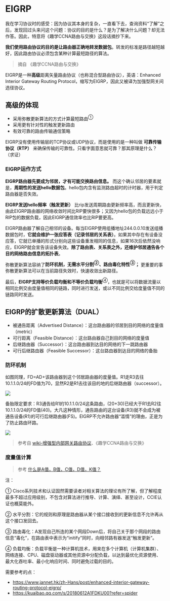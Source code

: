 # EIGRP

我在学习协议时的感受：因为协议其本身的复杂，一直看下去，查询资料“了解”之后，发现回过头来问这个问题：协议的目的是什么？是为了解决什么问题？却无法作答。因此，特意将《趣学CCNA路由与交换》这段话摘抄下来。

**我们使用路由协议的目的是让路由器正确地转发数据包**。转发的标准是路径越短越好，因此路由协议必须包含某种计算最短路径的算法。

> 摘自 《趣学CCNA路由与交换》

EIGRP是一种**高级**距离矢量路由协议（也称混合型路由协议），英语：Enhanced Interior Gateway Routing Protocol，缩写为EIGRP，因此又被译为加强型网关间选径协议。

## 高级的体现

* 采用弥散更新算法的方式计算最短路由<sup>①</sup>
* 采用更有针对性的触发更新路由
* 有效可靠的路由传输通信策略

EIGRP没有使用传输层的TCP协议或UDP协议，而是使用的是一种叫做 **可靠传输协议（RTP）** 来确保传输的可靠性。只看字面意思就可靠？那其原理是什么？（求证）

### EIGRP运作方式

**EIGRP路由器先要成为邻居，才有可能交换路由信息。** 而这个确认邻居的要素就是，**周期性的发送hello数据包**。hello包内含有监测路由超时的计时器，用于判定路由器是否失效。

**EIGRP发送hello频率（触发更新）** 比rip发送周期路由更新频率高，而且更新快，由此EIGRP路由器的网络收敛时间比RIP要快很多；又因为hello包的负载远远小于RIP包的数据负载，因此EIGRP通信效率也比RIP要更高。

EIGRP路由器了解自己相邻的设备。每当EIGRP使用组播地址244.0.0.10发送组播数据包时，**它就会维护一张应答表（记录邻居的关系表）**。如果其中存在有设备没应答，它就已单播的形式分别向这些设备重发相同的信息，如果16次后依然没响应，EIGRP就会宣告该设备失效。**除了路由表、关系表之外，还维护邻居通告各个目的网络路由信息的拓扑表**。

弥散更新算法容纳了**防环机制，无需水平分割<sup>②</sup>、路由毒化特性<sup>③</sup>；** 更重要的事弥散更新算法可以在当前路径失效时，快速收敛出新路径。

最后，**EIGRP支持等价负载均衡和不等价负载均衡**<sup>④</sup>，也就是可以将数据流量以相同比例交由度量值相同的链路，同时进行发送，或以不同比例交给度量值不同的链路同时发送。


## EIGRP的扩散更新算法（DUAL）

* 被通告距离（Advertised Distance）：这台路由器的邻居到目的网络的度量值（metric）
* 可行距离（Feasible Distance）：这台路由器自己到目的网络的度量值
* 后继路由器（Successor）：这台路由器到达目的网络的下一跳路由器
* 可行后继路由器（Feasible Successor）：这台路由器到达目的网络的备胎

### 防环机制

如图同理，FD=AD+该路由器到这个邻居路由器的度量值。R1走R3去往10.1.1.0/24的FD值为70，显然R2是R1去往该目的地的后继路由器（successor）。

![](https://i.postimg.cc/gk0XqWGH/2019-10-19-083931.png)

备胎限定要求：R3通告给R1的10.1.1.0/24这条路由，(20+30)已经大于R1去R2往10.1.1.0/24的FD值(40)。大凡这种情形，通告路由的这台设备(R3)就不会成为被通告设备(R1)的可行后继路由器(FS)。EIGRP不允许路由器“滥情”的理由，正是为了防止路由环路。

![](https://i.postimg.cc/XvG4Vn9x/931.png)

> 参考自 [wiki-增强型内部网关路由协议](https://zh.wikipedia.org/wiki/%E5%8A%A0%E5%BC%B7%E5%9E%8B%E9%96%98%E9%81%93%E9%96%93%E9%81%B8%E5%BE%91%E5%8D%94%E5%AE%9A)、《趣学CCNA路由与交换》

### 度量值计算



> 参考 [什么是A值，B值，C值，D值，K值？](https://jingyan.baidu.com/article/e73e26c099304524adb6a705.html)

注：

① Cisco系列技术和认证固然需要读者对相关算法的理论有所了解，但了解程度最多不超过应用级别，不包含对算法进行推导、计算、演绎、甚至设计，CCIE认证也概莫能外。

② 水平分割：它的规则和原理是路由器从某个接口接收到的更新信息不允许再从这个接口发回去。

③ 路由毒化：A发现自己所连的某个网段Down后，将自己关于那个网段的路由信息“毒化”，在路由表中表示为“initify”同时，向相邻路有器发送“触发更新”。

④ 负载均衡：负载平衡是一种计算机技术，用来在多个计算机（计算机集群）、网络连接、CPU、磁盘驱动器或其他资源中分配负载，以达到最优化资源使用、最大化吞吐率、最小化响应时间、同时避免过载的目的。 


需要参考的点：
* https://www.jannet.hk/zh-Hans/post/enhanced-interior-gateway-routing-protocol-eigrp/
* https://kuaibao.qq.com/s/20180612A1FDKU00?refer=spider
